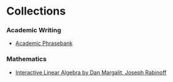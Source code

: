 # Collections

### Academic Writing
- [Academic Phrasebank](https://www.phrasebank.manchester.ac.uk/explaining-cause-and-effect/)

### Mathematics
- [Interactive Linear Algebra by Dan Margalit, Joseph Rabinoff](https://textbooks.math.gatech.edu/ila/)
